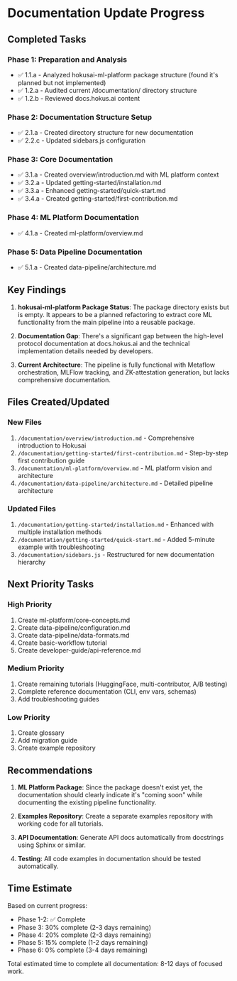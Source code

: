 # Documentation Update Progress

## Completed Tasks

### Phase 1: Preparation and Analysis
- ✅ 1.1.a - Analyzed hokusai-ml-platform package structure (found it's planned but not implemented)
- ✅ 1.2.a - Audited current /documentation/ directory structure
- ✅ 1.2.b - Reviewed docs.hokus.ai content

### Phase 2: Documentation Structure Setup
- ✅ 2.1.a - Created directory structure for new documentation
- ✅ 2.2.c - Updated sidebars.js configuration

### Phase 3: Core Documentation
- ✅ 3.1.a - Created overview/introduction.md with ML platform context
- ✅ 3.2.a - Updated getting-started/installation.md
- ✅ 3.3.a - Enhanced getting-started/quick-start.md
- ✅ 3.4.a - Created getting-started/first-contribution.md

### Phase 4: ML Platform Documentation
- ✅ 4.1.a - Created ml-platform/overview.md

### Phase 5: Data Pipeline Documentation
- ✅ 5.1.a - Created data-pipeline/architecture.md

## Key Findings

1. **hokusai-ml-platform Package Status**: The package directory exists but is empty. It appears to be a planned refactoring to extract core ML functionality from the main pipeline into a reusable package.

2. **Documentation Gap**: There's a significant gap between the high-level protocol documentation at docs.hokus.ai and the technical implementation details needed by developers.

3. **Current Architecture**: The pipeline is fully functional with Metaflow orchestration, MLFlow tracking, and ZK-attestation generation, but lacks comprehensive documentation.

## Files Created/Updated

### New Files
1. `/documentation/overview/introduction.md` - Comprehensive introduction to Hokusai
2. `/documentation/getting-started/first-contribution.md` - Step-by-step first contribution guide
3. `/documentation/ml-platform/overview.md` - ML platform vision and architecture
4. `/documentation/data-pipeline/architecture.md` - Detailed pipeline architecture

### Updated Files
1. `/documentation/getting-started/installation.md` - Enhanced with multiple installation methods
2. `/documentation/getting-started/quick-start.md` - Added 5-minute example with troubleshooting
3. `/documentation/sidebars.js` - Restructured for new documentation hierarchy

## Next Priority Tasks

### High Priority
1. Create ml-platform/core-concepts.md
2. Create data-pipeline/configuration.md
3. Create data-pipeline/data-formats.md
4. Create basic-workflow tutorial
5. Create developer-guide/api-reference.md

### Medium Priority
1. Create remaining tutorials (HuggingFace, multi-contributor, A/B testing)
2. Complete reference documentation (CLI, env vars, schemas)
3. Add troubleshooting guides

### Low Priority
1. Create glossary
2. Add migration guide
3. Create example repository

## Recommendations

1. **ML Platform Package**: Since the package doesn't exist yet, the documentation should clearly indicate it's "coming soon" while documenting the existing pipeline functionality.

2. **Examples Repository**: Create a separate examples repository with working code for all tutorials.

3. **API Documentation**: Generate API docs automatically from docstrings using Sphinx or similar.

4. **Testing**: All code examples in documentation should be tested automatically.

## Time Estimate

Based on current progress:
- Phase 1-2: ✅ Complete
- Phase 3: 30% complete (2-3 days remaining)
- Phase 4: 20% complete (2-3 days remaining)
- Phase 5: 15% complete (1-2 days remaining)
- Phase 6: 0% complete (3-4 days remaining)

Total estimated time to complete all documentation: 8-12 days of focused work.